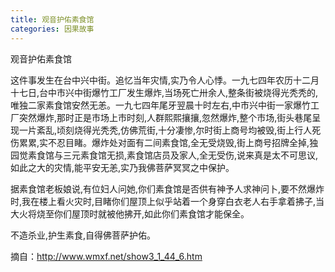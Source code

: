 ```yaml
---
title: 观音护佑素食馆
categories: 因果故事
---
```


	   
观音护佑素食馆

这件事发生在台中兴中街。追忆当年灾情,实乃令人心悸。一九七四年农历十二月十七日,台中市兴中街爆竹工厂发生爆炸,当场死亡卅余人,整条街被烧得光秃秃的,唯独二家素食馆安然无恙。一九七四年尾牙翌晨十时左右,中市兴中街一家爆竹工厂突然爆炸,那时正是市场上市时刻,人群熙熙攘攘,忽然爆炸,整个市场,街头巷尾呈现一片紊乱,顷刻烧得光秃秃,仿佛荒街,十分凄惨,尔时街上商号均被毁,街上行人死伤累累,实不忍目睹。爆炸处对面有二间素食馆,全无受烧毁,街上商号招牌全掉,独园觉素食馆与三元素食馆无损,素食馆店员及家人,全无受伤,说来真是太不可思议,如此之大的灾情,能平安无恙,实乃我佛菩萨冥冥之中保护。

据素食馆老板娘说,有位妇人问她,你们素食馆是否供有神予人求神问卜,要不然爆炸时,我在楼上看火灾时,目睹你们屋顶上似乎站着一个身穿白衣老人右手拿着拂子,当大火将烧至你们屋顶时就被他拂开,如此你们素食馆才能保全。

不造杀业,护生素食,自得佛菩萨护佑。

摘自：http://www.wmxf.net/show3_1_44_6.htm